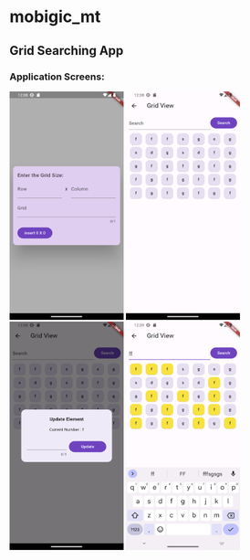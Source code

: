 # mobigic_mt
<h2>Grid Searching App</h2>
<h3> Application Screens:</h3>
<div class="row">
<img src="git_Image/inputScreen.png"  width="200" height="400" />
<img src="git_Image/searchScreen.png"  width="200" height="400" />

<img src="git_Image/updateScreen.png"  width="200" height="400" />
<img src="git_Image/searchHighlight.png"  width="200" height="400" />
</div>
